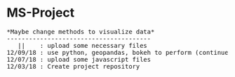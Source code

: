 # MS-Project
<pre>
*Maybe change methods to visualize data*
---------------------------------------
   ||    : upload some necessary files
12/09/18 : use python, geopandas, bokeh to perform (continue testing)
12/07/18 : upload some javascript files
12/03/18 : Create project repository
</pre>
